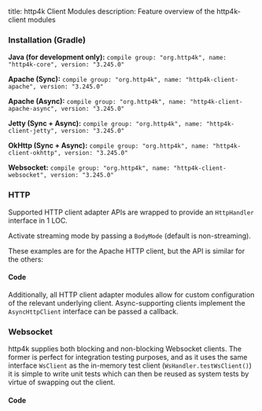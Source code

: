 title: http4k Client Modules
description: Feature overview of the http4k-client modules

### Installation (Gradle)
**Java (for development only):** ```compile group: "org.http4k", name: "http4k-core", version: "3.245.0"```

**Apache (Sync):** ```compile group: "org.http4k", name: "http4k-client-apache", version: "3.245.0"```

**Apache (Async):** ```compile group: "org.http4k", name: "http4k-client-apache-async", version: "3.245.0"```

**Jetty (Sync + Async):** ```compile group: "org.http4k", name: "http4k-client-jetty", version: "3.245.0"```

**OkHttp (Sync + Async):** ```compile group: "org.http4k", name: "http4k-client-okhttp", version: "3.245.0"```

**Websocket:** ```compile group: "org.http4k", name: "http4k-client-websocket", version: "3.245.0"```

### HTTP
Supported HTTP client adapter APIs are wrapped to provide an `HttpHandler` interface in 1 LOC.

Activate streaming mode by passing a `BodyMode` (default is non-streaming).

These examples are for the Apache HTTP client, but the API is similar for the others:

#### Code [<img class="octocat"/>](https://github.com/http4k/http4k/blob/master/src/docs/guide/modules/clients/example_http.kt)

<script src="https://gist-it.appspot.com/https://github.com/http4k/http4k/blob/master/src/docs/guide/modules/clients/example_http.kt"></script>

Additionally, all HTTP client adapter modules allow for custom configuration of the relevant underlying client. Async-supporting clients implement the `AsyncHttpClient` interface can be passed a callback.

### Websocket
http4k supplies both blocking and non-blocking Websocket clients. The former is perfect for integration testing purposes, and as it uses the same interface `WsClient` as the in-memory test client (`WsHandler.testWsClient()`) it is simple to write unit tests which can then be reused as system tests by virtue of swapping out the client.

#### Code [<img class="octocat"/>](https://github.com/http4k/http4k/blob/master/src/docs/guide/modules/clients/example_websocket.kt)

<script src="https://gist-it.appspot.com/https://github.com/http4k/http4k/blob/master/src/docs/guide/modules/clients/example_websocket.kt"></script>
